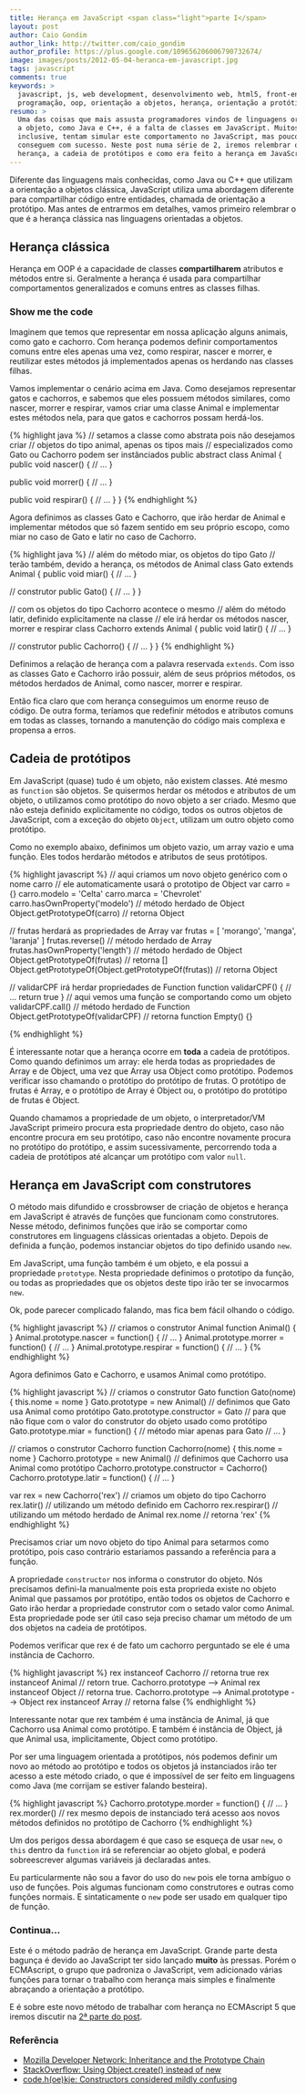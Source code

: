 ```yaml
---
title: Herança em JavaScript <span class="light">parte I</span>
layout: post
author: Caio Gondim
author_link: http://twitter.com/caio_gondim
author_profile: https://plus.google.com/109656206006790732674/
image: images/posts/2012-05-04-heranca-em-javascript.jpg
tags: javascript
comments: true
keywords: >
  javascript, js, web development, desenvolvimento web, html5, front-end,
  programação, oop, orientação a objetos, herança, orientação a protótipos, java
resumo: >
  Uma das coisas que mais assusta programadores vindos de linguagens orientadas
  a objeto, como Java e C++, é a falta de classes em JavaScript. Muitos,
  inclusive, tentam simular este comportamento no JavaScript, mas poucos
  conseguem com sucesso. Neste post numa série de 2, iremos relembrar o que é
  herança, a cadeia de protótipos e como era feito a herança em JavaScript.
---
```


Diferente das linguagens mais conhecidas, como Java ou C++ que utilizam a orientação a objetos clássica, JavaScript utiliza uma abordagem diferente para compartilhar código entre entidades, chamada de orientação a protótipo.
Mas antes de entrarmos em detalhes, vamos primeiro relembrar o que é a herança clássica nas linguagens orientadas a objetos.

## Herança clássica
Herança em OOP é a capacidade de classes __compartilharem__ atributos e métodos entre si. Geralmente a herança é usada para compartilhar comportamentos generalizados e comuns entres as classes filhas.

### Show me the code

Imaginem que temos que representar em nossa aplicação alguns animais, como gato e cachorro. Com herança podemos definir comportamentos comuns entre eles apenas uma vez, como respirar, nascer e morrer, e reutilizar estes métodos já implementados apenas os herdando nas classes filhas.

Vamos implementar o cenário acima em Java. Como desejamos representar gatos e cachorros, e sabemos que eles possuem métodos similares, como nascer, morrer e respirar, vamos criar uma classe Animal e implementar estes métodos nela, para que gatos e cachorros possam herdá-los.

{% highlight java %}
// setamos a classe como abstrata pois não desejamos criar
// objetos do tipo animal, apenas os tipos mais
// especializados como Gato ou Cachorro podem ser instânciados
public abstract class Animal {
  public void nascer() {
    // ...
  }

  public void morrer() {
    // ...
  }

  public void respirar() {
    // ...
  }
}
{% endhighlight %}

Agora definimos as classes Gato e Cachorro, que irão herdar de Animal e implementar métodos que só fazem sentido em seu próprio escopo, como miar no caso de Gato e latir no caso de Cachorro.

{% highlight java %}
// além do método miar, os objetos do tipo Gato
// terão também, devido a herança, os métodos de Animal
class Gato extends Animal {
  public void miar() {
    // ...
  }

  // construtor
  public Gato() {
    // ...
  }
}

// com os objetos do tipo Cachorro acontece o mesmo
// além do método latir, definido explicitamente na classe
// ele irá herdar os métodos nascer, morrer e respirar
class Cachorro extends Animal {
  public void latir() {
    // ...
  }

  // construtor
  public Cachorro() {
    // ...
  }
}
{% endhighlight %}

Definimos a relação de herança com a palavra reservada <code>extends</code>. Com isso as classes Gato e Cachorro irão possuir, além de seus próprios métodos, os métodos herdados de Animal, como nascer, morrer e respirar.

Então fica claro que com herança conseguimos um enorme reuso de código. De outra forma, teríamos que redefinir métodos e atributos comuns em todas as classes, tornando a manutenção do código mais complexa e propensa a erros.

## Cadeia de protótipos

Em JavaScript (quase) tudo é um objeto, não existem classes. Até mesmo as <code>function</code> são objetos.
Se quisermos herdar os métodos e atributos de um objeto, o utilizamos como protótipo do novo objeto a ser criado.
Mesmo que não esteja definido explicitamente no código, todos os outros objetos de JavaScript, com a exceção do objeto <code>Object</code>, utilizam um outro objeto como protótipo.

Como no exemplo abaixo, definimos um objeto vazio, um array vazio e uma função.
Eles todos herdarão métodos e atributos de seus protótipos.

{% highlight javascript %}
// aqui criamos um novo objeto genérico com o nome carro
// ele automaticamente usará o prototipo de Object
var carro = {}
carro.modelo = 'Celta'
carro.marca = 'Chevrolet'
carro.hasOwnProperty('modelo') // método herdado de Object
Object.getPrototypeOf(carro) // retorna Object

// frutas herdará as propriedades de Array
var frutas = [ 'morango', 'manga', 'laranja' ]
frutas.reverse() // método herdado de Array
frutas.hasOwnProperty('length') // método herdado de Object
Object.getPrototypeOf(frutas) // retorna []
Object.getPrototypeOf(Object.getPrototypeOf(frutas)) // retorna Object

// validarCPF irá herdar propriedades de Function
function validarCPF() {
  // ...
  return true
}
// aqui vemos uma função se comportando como um objeto
validarCPF.call() // método herdado de Function
Object.getPrototypeOf(validarCPF) // retorna function Empty() {}

{% endhighlight %}

É interessante notar que a herança ocorre em __toda__ a cadeia de protótipos. Como quando definimos um array: ele herda todas as propriedades de Array e de Object, uma vez que Array usa Object como protótipo.
Podemos verificar isso chamando o protótipo do protótipo de frutas. O protótipo de frutas é Array, e o protótipo de Array é Object ou, o protótipo do protótipo de frutas é Object.

Quando chamamos a propriedade de um objeto, o interpretador/VM JavaScript primeiro procura esta propriedade dentro do objeto, caso não encontre procura em seu protótipo, caso não encontre novamente procura no protótipo do protótipo, e assim sucessivamente, percorrendo toda a cadeia de protótipos até alcançar um protótipo com valor <code>null</code>.

## Herança em JavaScript com construtores

O método mais difundido e crossbrowser de criação de objetos e herança em JavaScript é através de funções que funcionam como construtores. Nesse método, definimos funções que irão se comportar como construtores em linguagens clássicas orientadas a objeto. Depois de definida a função, podemos instanciar objetos do tipo definido usando <code>new</code>.

Em JavaScript, uma função também é um objeto, e ela possui a propriedade <code>prototype</code>.
Nesta propriedade definimos o prototipo da função, ou todas as propriedades que os objetos deste tipo irão ter se invocarmos <code>new</code>.

Ok, pode parecer complicado falando, mas fica bem fácil olhando o código.

{% highlight javascript %}
// criamos o construtor Animal
function Animal() {
}
Animal.prototype.nascer = function() {
  // ...
}
Animal.prototype.morrer = function() {
  // ...
}
Animal.prototype.respirar = function() {
  // ...
}
{% endhighlight %}

Agora definimos Gato e Cachorro, e usamos Animal como protótipo.

{% highlight javascript %}
// criamos o construtor Gato
function Gato(nome) {
  this.nome = nome
}
Gato.prototype = new Animal() // definimos que Gato usa Animal como protótipo
Gato.prototype.constructor = Gato // para que não fique com o valor do construtor do objeto usado como protótipo
Gato.prototype.miar = function() { // método miar apenas para Gato
  // ...
}

// criamos o construtor Cachorro
function Cachorro(nome) {
  this.nome = nome
}
Cachorro.prototype = new Animal() // definimos que Cachorro usa Animal como protótipo
Cachorro.prototype.constructor = Cachorro()
Cachorro.prototype.latir = function() {
  // ...
}

var rex = new Cachorro('rex') // criamos um objeto do tipo Cachorro
rex.latir() // utilizando um método definido em Cachorro
rex.respirar() // utilizando um método herdado de Animal
rex.nome // retorna 'rex'
{% endhighlight %}

Precisamos criar um novo objeto do tipo Animal para setarmos como protótipo, pois caso contrário estariamos passando a referência para a função.

A propriedade <code>constructor</code> nos informa o construtor do objeto. Nós precisamos defini-la manualmente pois esta proprieda existe no objeto Animal que passamos por protótipo, então todos os objetos de Cachorro e Gato irão herdar a propriedade construtor com o setado valor como Animal. Esta propriedade pode ser útil caso seja preciso chamar um método de um dos objetos na cadeia de protótipos.

Podemos verificar que rex é de fato um cachorro perguntado se ele é uma instância de Cachorro.

{% highlight javascript %}
rex instanceof Cachorro // retorna true
rex instanceof Animal // retorn true. Cachorro.prototype --> Animal
rex instanceof Object // retorna true. Cachorro.prototype --> Animal.prototype --> Object
rex instanceof Array // retorna false
{% endhighlight %}

Interessante notar que rex também é uma instância de Animal, já que Cachorro usa Animal como protótipo. E também é instância de Object, já que Animal usa, implicitamente, Object como protótipo.

Por ser uma linguagem orientada a protótipos, nós podemos definir um novo ao método ao protótipo e todos os objetos já instanciados irão ter acesso a este método criado, o que é impossível de ser feito em linguagens como Java (me corrijam se estiver falando besteira).

{% highlight javascript %}
Cachorro.prototype.morder = function() {
  // ...
}
rex.morder() // rex mesmo depois de instanciado terá acesso aos novos métodos definidos no protótipo de Cachorro
{% endhighlight %}

Um dos perigos dessa abordagem é que caso se esqueça de usar <code>new</code>, o <code>this</code> dentro da <code>function</code> irá se referenciar ao objeto global, e poderá sobreescrever algumas variáveis já declaradas antes.

Eu particularmente não sou a favor do uso do <code>new</code> pois ele torna ambíguo o uso de funções.
Pois algumas funcionam como construtores e outras como funções normais. E sintaticamente o <code>new</code> pode ser usado em qualquer tipo de função.

### Continua...

Este é o método padrão de herança em JavaScript.
Grande parte desta bagunça é devido ao JavaScript ter sido lançado __muito__ às pressas.
Porém o ECMAscript, o grupo que padroniza o JavaScript, vem adicionado várias funções para tornar o trabalho com herança mais simples e finalmente abraçando a orientação a protótipo.

E é sobre este novo método de trabalhar com herança no ECMAscript 5 que iremos discutir na [2ª parte do post](http://loopinfinito.com.br/2013/02/01/heranca-em-javascript-parte-2/).

<aside class="fonte">
  <h3>Referência</h3>
  <ul>
    <li><a href="https://developer.mozilla.org/en/JavaScript/Guide/Inheritance_and_the_prototype_chain">Mozilla Developer Network: Inheritance and the Prototype Chain</a></li>
    <li><a href="http://stackoverflow.com/questions/2709612/using-object-create-instead-of-new">StackOverflow: Using Object.create() instead of new</a></li>
    <li><a href="http://joost.zeekat.nl/constructors-considered-mildly-confusing.html">code.h(oe)kje: Constructors considered mildly confusing</a></li>
  </ul>
</aside>
